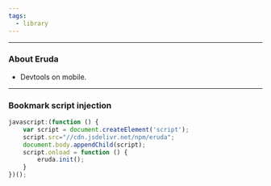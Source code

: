 ```yaml
---
tags:
  - library
---
```

---

### About Eruda

- Devtools on mobile.

---

### Bookmark script injection

```javascript
javascript:(function () {
    var script = document.createElement('script');
    script.src="//cdn.jsdelivr.net/npm/eruda";
    document.body.appendChild(script);
    script.onload = function () {
        eruda.init();
    }
})();
```